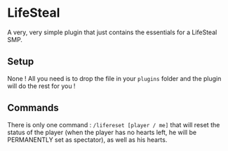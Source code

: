 # LifeSteal

A very, very simple plugin that just 
contains the essentials for a LifeSteal
SMP.

## Setup
None !
All you need is to drop the file in your `plugins`
folder and the plugin will do the rest for you !

## Commands
There is only one command :
`/lifereset [player / me]` that will reset the
status of the player (when the player has no hearts
left, he will be PERMANENTLY set as spectator),
as well as his hearts.